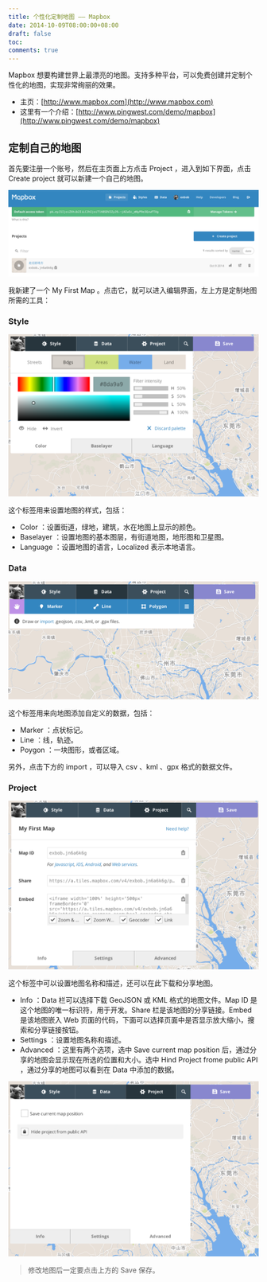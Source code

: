 ```yaml
---
title: 个性化定制地图 —— Mapbox
date: 2014-10-09T08:00:00+08:00
draft: false
toc:
comments: true
---
```



Mapbox 想要构建世界上最漂亮的地图。支持多种平台，可以免费创建并定制个性化的地图，实现非常绚丽的效果。

* 主页：[http://www.mapbox.com](http://www.mapbox.com)
* 这里有一个介绍：[http://www.pingwest.com/demo/mapbox](http://www.pingwest.com/demo/mapbox)

## 定制自己的地图

首先要注册一个账号，然后在主页面上方点击 Project ，进入到如下界面，点击 Create project 就可以新建一个自己的地图。

![](/images/2014-10-09/2014-10-09_1.PNG)

我新建了一个 My First Map 。点击它，就可以进入编辑界面，左上方是定制地图所需的工具：

### Style

![](/images/2014-10-09/2014-10-09_2.PNG)

这个标签用来设置地图的样式，包括：

* Color ：设置街道，绿地，建筑，水在地图上显示的颜色。
* Baselayer ：设置地图的基本图层，有街道地图，地形图和卫星图。
* Language ：设置地图的语言，Localized 表示本地语言。

### Data

![](/images/2014-10-09/2014-10-09_3.PNG)

这个标签用来向地图添加自定义的数据，包括：

* Marker ：点状标记。
* Line ：线，轨迹。
* Poygon ：一块图形，或者区域。

另外，点击下方的 import ，可以导入 csv 、kml 、gpx 格式的数据文件。

### Project

![](/images/2014-10-09/2014-10-09_4.PNG)

这个标签中可以设置地图名称和描述，还可以在此下载和分享地图。

* Info ：Data 栏可以选择下载 GeoJSON 或 KML 格式的地图文件。Map ID 是这个地图的唯一标识符，用于开发。Share 栏是该地图的分享链接。Embed 是该地图嵌入 Web 页面的代码，下面可以选择页面中是否显示放大缩小，搜索和分享链接按钮。
* Settings ：设置地图名称和描述。
* Advanced ：这里有两个选项，选中 Save current map position 后，通过分享的地图会显示现在所选的位置和大小。选中 Hind Project frome public API ，通过分享的地图可以看到在 Data 中添加的数据。

![](/images/2014-10-09/2014-10-09_5.PNG)

> 修改地图后一定要点击上方的 Save 保存。
